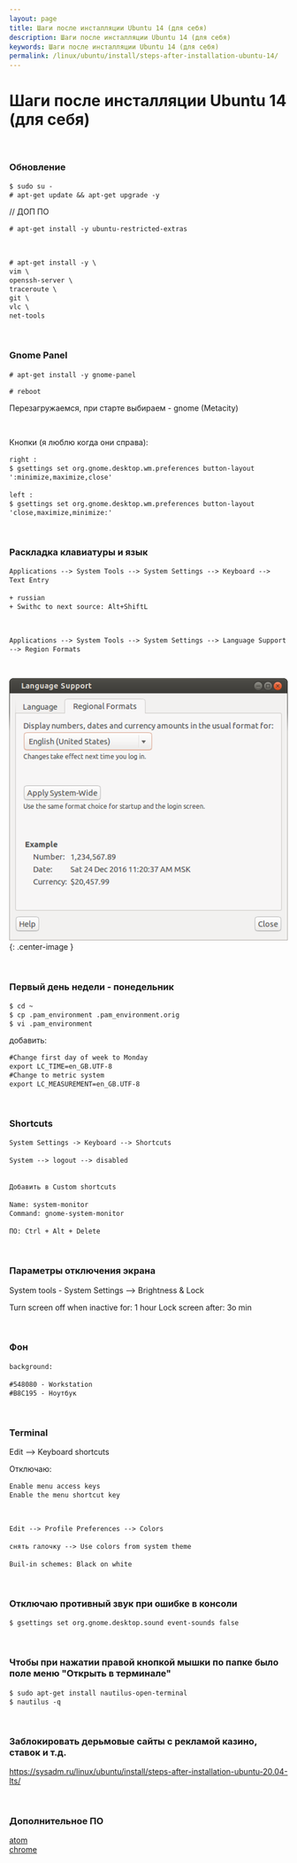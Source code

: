 ```yaml
---
layout: page
title: Шаги после инсталляции Ubuntu 14 (для себя)
description: Шаги после инсталляции Ubuntu 14 (для себя)
keywords: Шаги после инсталляции Ubuntu 14 (для себя)
permalink: /linux/ubuntu/install/steps-after-installation-ubuntu-14/
---
```


# Шаги после инсталляции Ubuntu 14 (для себя)

<br/>

### Обновление

    $ sudo su -
    # apt-get update && apt-get upgrade -y

<!--
# apt-get upgrade -y
-->

// ДОП ПО

    # apt-get install -y ubuntu-restricted-extras

<br/>

    # apt-get install -y \
    vim \
    openssh-server \
    traceroute \
    git \
    vlc \
    net-tools

<br/>

### Gnome Panel

    # apt-get install -y gnome-panel

<!--

sudo add-apt-repository universe
sudo apt-get update
sudo apt-get install gnome-session-flashback


gsettings set org.gnome.desktop.wm.preferences button-layout ':minimize,maximize,close'
-->

    # reboot

Перезагружаемся, при старте выбираем - gnome (Metacity)

<br/>

Кнопки (я люблю когда они справа):

    right :
    $ gsettings set org.gnome.desktop.wm.preferences button-layout ':minimize,maximize,close'

    left :
    $ gsettings set org.gnome.desktop.wm.preferences button-layout 'close,maximize,minimize:'

<!--


Если не получится, то поставить dconf из центра загрузки


$ gconf-editor

/Apps->Metacity->general


двойной клик по button_layout


close,minimize,maximize:

на
menu:minimize,maximize,close

-->

<br/>

### Раскладка клавиатуры и язык

    Applications --> System Tools --> System Settings --> Keyboard --> Text Entry

    + russian
    + Swithc to next source: Alt+ShiftL

<br/>

    Applications --> System Tools --> System Settings --> Language Support --> Region Formats

<br/>

![Ubuntu Region Formats](/img/linux/ubuntu/install/regional-formats.png 'Ubuntu Region Formats'){: .center-image }

<br/>

### Первый день недели - понедельник

    $ cd ~
    $ cp .pam_environment .pam_environment.orig
    $ vi .pam_environment

добавить:

```
#Change first day of week to Monday
export LC_TIME=en_GB.UTF-8
#Change to metric system
export LC_MEASUREMENT=en_GB.UTF-8
```

<br/>

### Shortcuts

    System Settings -> Keyboard --> Shortcuts

    System --> logout --> disabled


    Добавить в Custom shortcuts

    Name: system-monitor
    Command: gnome-system-monitor

    ПО: Ctrl + Alt + Delete

<!-- <br/>

    Не нашел в 16.04


    Region and Languages

    Input Source

    + russian

    + Switch


    Keyboard Layout
    Loayouts Russian
    Option

-->

<br/>

### Параметры отключения экрана

System tools - System Settings --> Brightness & Lock

Turn screen off when inactive for: 1 hour
Lock screen after: 3o min

<br/>

### Фон

    background:

    #548080 - Workstation
    #B8C195 - Ноутбук

<br/>

### Terminal

Edit --> Keyboard shortcuts

Отключаю:

    Enable menu access keys
    Enable the menu shortcut key

<br/>

    Edit --> Profile Preferences --> Colors

    снять галочку --> Use colors from system theme

    Buil-in schemes: Black on white

<br/>

### Отключаю противный звук при ошибке в консоли

    $ gsettings set org.gnome.desktop.sound event-sounds false

<br/>

### Чтобы при нажатии правой кнопкой мышки по папке было поле меню "Открыть в терминале"

    $ sudo apt-get install nautilus-open-terminal
    $ nautilus -q

<br/>

### Заблокировать дерьмовые сайты с рекламой казино, ставок и т.д.

https://sysadm.ru/linux/ubuntu/install/steps-after-installation-ubuntu-20.04-lts/

<br/>

### Дополнительное ПО

[atom](/linux/code/editors/)  
[chrome](/linux/ubuntu/browsers/chrome/)
